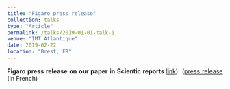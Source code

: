 ```yaml
---
title: "Figaro press release"
collection: talks
type: "Article"
permalink: /talks/2019-01-01-talk-1
venue: "IMT Atlantique"
date: 2019-02-22
location: "Brest, FR"
---
```


<div style="text-align: justify"> 
<strong>Figaro press release on our paper in Scientic reports </strong> <a href="https://www.nature.com/articles/s41598-018-36819-w">link</a>): (<a href="https://www.lefigaro.fr/sciences/2019/02/22/01008-20190222ARTFIG00273-des-oiseaux-en-guise-de-balises-pour-etudier-les-courants-marins.php">press release</a> (in French)
</div>
